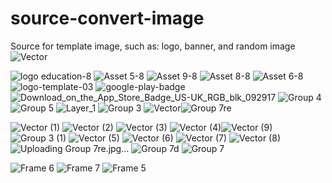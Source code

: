# source-convert-image
Source for template image, such as: logo, banner, and random image
![Vector](https://github.com/iqbaalma/source-convert-image/assets/104726883/a655fedc-0b9a-4cb8-90d7-1cdf5c3d137b)


![logo education-8](https://github.com/iqbaalma/source-convert-image/assets/104726883/a9345e16-96ba-4cbd-81e9-83c299860f47)
![Asset 5-8](https://github.com/iqbaalma/source-convert-image/assets/104726883/f63f6247-c496-48c0-9485-d69dde3d99d6)
![Asset 9-8](https://github.com/iqbaalma/source-convert-image/assets/104726883/78c57908-cc99-4c78-ab5e-10a1a454d4de)
![Asset 8-8](https://github.com/iqbaalma/source-convert-image/assets/104726883/658bb975-2e6b-49e6-8b25-0ad67a553af2)
![Asset 6-8](https://github.com/iqbaalma/source-convert-image/assets/104726883/24a53a0e-f626-4acb-83ab-51d9f2985388)
![logo-template-03](https://github.com/iqbaalma/source-convert-image/assets/104726883/327d972b-7b51-4111-a39b-ccac7630be35)
![google-play-badge](https://github.com/iqbaalma/source-convert-image/assets/104726883/bdf1913b-b2dd-4ac2-a8a7-826b47fd01a1)
![Download_on_the_App_Store_Badge_US-UK_RGB_blk_092917](https://github.com/iqbaalma/source-convert-image/assets/104726883/da7d4d6f-6f69-4a36-9d8d-434ab7679ed4)
![Group 4](https://github.com/iqbaalma/source-convert-image/assets/104726883/304c9722-3bfa-4e84-a3e4-c381abde4ca2)
![Group 5](https://github.com/iqbaalma/source-convert-image/assets/104726883/6ae25e87-22f7-46a8-afbe-9203ff971ff2)
![Layer_1](https://github.com/iqbaalma/source-convert-image/assets/104726883/fe8abf88-f41e-445e-a170-1921debc1cd6)
![Group 3](https://github.com/iqbaalma/source-convert-image/assets/104726883/d1bf65f3-6f81-4844-b14d-5e4f6c71ff4f)
![Vector](https://github.com/iqbaalma/source-convert-image/assets/104726883/e385d1c5-85cd-493b-a56e-ace726383f4b)![Group 7re](https://github.com/iqbaalma/source-convert-image/assets/104726883/21aafef9-d98a-4ad4-9581-08abff2d7605)

![Vector (1)](https://github.com/iqbaalma/source-convert-image/assets/104726883/fc9e008a-effd-48a1-8be3-f7b48bea20be)
![Vector (2)](https://github.com/iqbaalma/source-convert-image/assets/104726883/2bd05dae-1975-47fa-9e8d-60f7ac0a2d10)
![Vector (3)](https://github.com/iqbaalma/source-convert-image/assets/104726883/97ba3d40-a729-427f-ba71-89c83a8675ef)
![Vector (4)](https://github.com/iqbaalma/source-convert-image/assets/104726883/00158ee7-f94d-464e-928d-8e73dfe4f933)![Vector (9)](https://github.com/iqbaalma/source-convert-image/assets/104726883/024aac78-2e98-4bba-a67f-a7a40f16c509)
![Group 3 (1)](https://github.com/iqbaalma/source-convert-image/assets/104726883/d6bd8e70-6242-437f-bd64-aa2b73fb5fee)
![Vector (5)](https://github.com/iqbaalma/source-convert-image/assets/104726883/1c8a1c38-e7b9-4810-8f24-f12148b92a5a)
![Vector (6)](https://github.com/iqbaalma/source-convert-image/assets/104726883/1ae3a4fa-28ca-4623-8f96-3d10f6268cb7)
![Vector (7)](https://github.com/iqbaalma/source-convert-image/assets/104726883/2dea9790-68cf-471f-9e54-b3db7bd58559)
![Vector (8)](https://github.com/iqbaalma/source-convert-image/assets/104726883/82e18a8c-5bfa-49d7-a416-4f6788538dcb)
![Uploading Group 7re.jpg…]()
![Group 7d](https://github.com/iqbaalma/source-convert-image/assets/104726883/984b927a-4a91-4877-a5fd-45309faa85fb)
![Group 7](https://github.com/iqbaalma/source-convert-image/assets/104726883/00c48c3b-87a3-4767-9ac2-23fb342e38bb)


![Frame 6](https://github.com/iqbaalma/source-convert-image/assets/104726883/6bf2b4b5-feb1-49c2-b162-deb00813a438)
![Frame 7](https://github.com/iqbaalma/source-convert-image/assets/104726883/a0c1a3d6-9568-4b63-8285-d83f9bfc58f0)
![Frame 5](https://github.com/iqbaalma/source-convert-image/assets/104726883/1cdd7c8b-3777-4442-91b8-d0500bcdfdd7)

